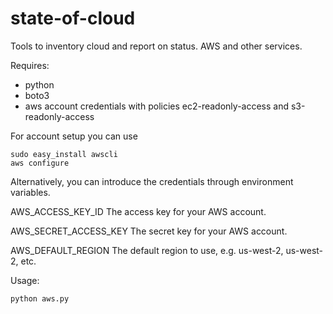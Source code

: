 # state-of-cloud
Tools to inventory cloud and report on status. AWS and other services.

Requires:
- python
- boto3
- aws account credentials with policies ec2-readonly-access and s3-readonly-access

For account setup you can use
```
sudo easy_install awscli
aws configure
```

Alternatively, you can introduce the credentials through environment variables.

AWS_ACCESS_KEY_ID
The access key for your AWS account.

AWS_SECRET_ACCESS_KEY
The secret key for your AWS account.

AWS_DEFAULT_REGION
The default region to use, e.g. us-west-2, us-west-2, etc.

Usage:
```
python aws.py
```


